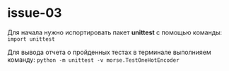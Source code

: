 # issue-03

Для начала нужно испортировать пакет **unittest** с помощью команды: ```import unittest```

Для вывода отчета о пройденных тестах в терминале выполнияем команду: ```python -m unittest -v morse.TestOneHotEncoder```
